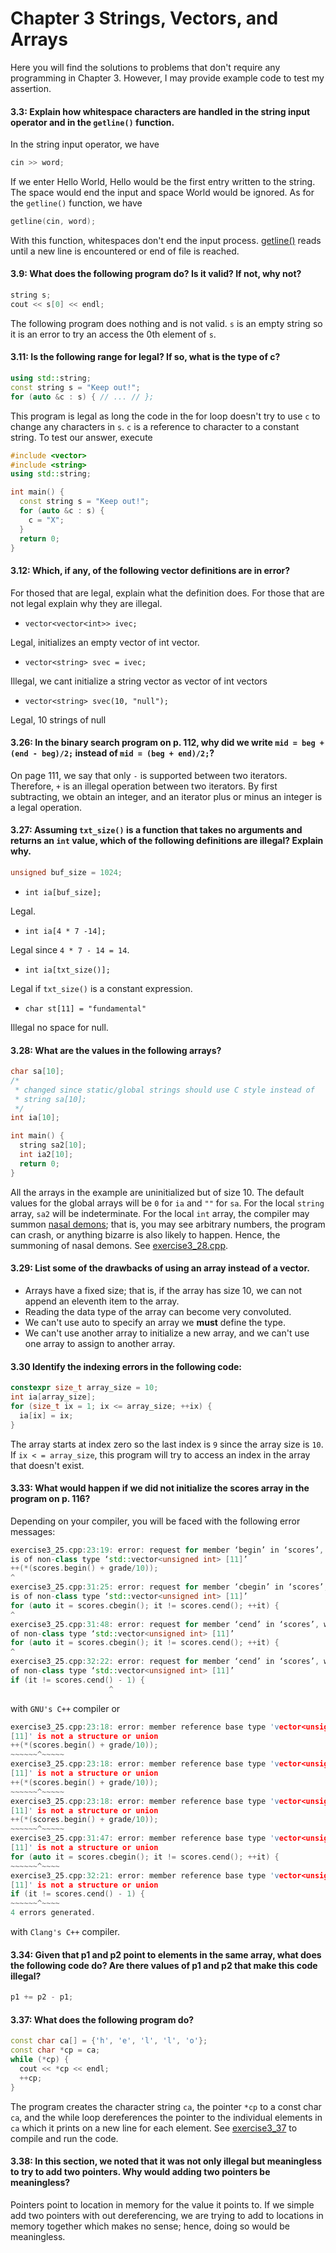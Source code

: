 # Chapter 3 Strings, Vectors, and Arrays

Here you will find the solutions to problems that don't require any programming
in Chapter 3.
However, I may provide example code to test my assertion.

#### 3.3: Explain how whitespace characters are handled in the string input operator and in the `getline()` function.
In the string input operator, we have
```c++
cin >> word;
```
If we enter Hello World, Hello would be the first entry written to the string.
The space would end the input and space World would be ignored.
As for the `getline()` function, we have
```c++
getline(cin, word);
```
With this function, whitespaces don't end the input process.
[getline()](http://www.cplusplus.com/reference/string/string/getline/) reads
until a new line is encountered or end of file is reached.

#### 3.9: What does the following program do? Is it valid? If not, why not?
```c++
string s;
cout << s[0] << endl;
```
The following program does nothing and is not valid.
`s` is an empty string so it is an error to try an access the 0th element of
`s`.

#### 3.11: Is the following range for legal? If so, what is the type of c?
```c++
using std::string;
const string s = "Keep out!";
for (auto &c : s) { // ... // };
```
This program is legal as long the code in the for loop doesn't try to use `c`
to change any characters in `s`.
`c` is a reference to character to a constant string.
To test our answer, execute
```c++
#include <vector>
#include <string>
using std::string;

int main() {
  const string s = "Keep out!";
  for (auto &c : s) {
    c = "X";
  }
  return 0;
}
```

#### 3.12: Which, if any, of the following vector definitions are in error?
For thosed that are legal, explain what the definition does.
For those that are not legal explain why they are illegal.
- `vector<vector<int>> ivec;`

Legal, initializes an empty vector of int vector.

- `vector<string> svec = ivec;`

Illegal, we cant initialize a string vector as vector of int vectors

- `vector<string> svec(10, "null");`

Legal, 10 strings of null

#### 3.26: In the binary search program on p. 112, why did we write `mid = beg + (end - beg)/2;` instead of `mid = (beg + end)/2;`?
On page 111, we say that only `-` is supported between two iterators.
Therefore, `+` is an illegal operation between two iterators.
By first subtracting, we obtain an integer, and an iterator plus or minus an
integer is a legal operation.

#### 3.27: Assuming `txt_size()` is a function that takes no arguments and returns an `int` value, which of the following definitions are illegal? Explain why.
```c++
unsigned buf_size = 1024;
```
- `int ia[buf_size];`

Legal.

- `int ia[4 * 7 -14];`

Legal since `4 * 7 - 14 = 14`.

- `int ia[txt_size()];`

Legal if `txt_size()` is a constant expression.

- `char st[11] = "fundamental"`

Illegal no space for null.

#### 3.28: What are the values in the following arrays?
```c++
char sa[10];
/*
 * changed since static/global strings should use C style instead of
 * string sa[10];
 */
int ia[10];

int main() {
  string sa2[10];
  int ia2[10];
  return 0;
}
```
All the arrays in the example are uninitialized but of size 10.
The default values for the global arrays will be `0` for `ia` and `""` for
`sa`.
For the local `string` array, `sa2` will be indeterminate.
For the local `int` array, the compiler may summon [nasal demons](https://groups.google.com/forum/?hl=en#!msg/comp.std.c/ycpVKxTZkgw/S2hHdTbv4d8J); that is, you may see arbitrary numbers, the program can crash, or
anything bizarre is also likely to happen. Hence, the summoning of nasal
demons.
See [exercise3_28.cpp](https://github.com/dwsmith1983/Cpp-Primer/blob/master/Chapter3/exercise3_28.cpp).

#### 3.29: List some of the drawbacks of using an array instead of a vector.
- Arrays have a fixed size; that is, if the array has size 10, we can not
append an eleventh item to the array.
- Reading the data type of the array can become very convoluted.
- We can't use auto to specify an array we **must** define the type.
- We can't use another array to initialize a new array, and we can't use one
array to assign to another array.

#### 3.30 Identify the indexing errors in the following code:
```c++
constexpr size_t array_size = 10;
int ia[array_size];
for (size_t ix = 1; ix <= array_size; ++ix) {
  ia[ix] = ix;
}
```
The array starts at index zero so the last index is `9` since the array size is
`10`.
If `ix < = array_size`, this program will try to access an index in the array
that doesn't exist.

#### 3.33: What would happen if we did not initialize the scores array in the program on p. 116?

Depending on your compiler, you will be faced with the following error
messages:
```c++
exercise3_25.cpp:23:19: error: request for member ‘begin’ in ‘scores’, which
is of non-class type ‘std::vector<unsigned int> [11]’
++(*(scores.begin() + grade/10));
^
exercise3_25.cpp:31:25: error: request for member ‘cbegin’ in ‘scores’, which
is of non-class type ‘std::vector<unsigned int> [11]’
for (auto it = scores.cbegin(); it != scores.cend(); ++it) {
^
exercise3_25.cpp:31:48: error: request for member ‘cend’ in ‘scores’, which is
of non-class type ‘std::vector<unsigned int> [11]’
for (auto it = scores.cbegin(); it != scores.cend(); ++it) {
^
exercise3_25.cpp:32:22: error: request for member ‘cend’ in ‘scores’, which is
of non-class type ‘std::vector<unsigned int> [11]’
if (it != scores.cend() - 1) {
                      ^
```
with `GNU's C++` compiler or
```c++
exercise3_25.cpp:23:18: error: member reference base type 'vector<unsigned int>
[11]' is not a structure or union
++(*(scores.begin() + grade/10));
~~~~~~^~~~~~
exercise3_25.cpp:23:18: error: member reference base type 'vector<unsigned int>
[11]' is not a structure or union
++(*(scores.begin() + grade/10));
~~~~~~^~~~~~
exercise3_25.cpp:23:18: error: member reference base type 'vector<unsigned int>
[11]' is not a structure or union
++(*(scores.begin() + grade/10));
~~~~~~^~~~~~
exercise3_25.cpp:31:47: error: member reference base type 'vector<unsigned int>
[11]' is not a structure or union
for (auto it = scores.cbegin(); it != scores.cend(); ++it) {
~~~~~~^~~~~
exercise3_25.cpp:32:21: error: member reference base type 'vector<unsigned int>
[11]' is not a structure or union
if (it != scores.cend() - 1) {
~~~~~~^~~~~
4 errors generated.
```
with `Clang's C++` compiler.

#### 3.34: Given that p1 and p2 point to elements in the same array, what does the following code do? Are there values of p1 and p2 that make this code illegal?
```c++
p1 += p2 - p1;
```

#### 3.37: What does the following program do?
```c++
const char ca[] = {'h', 'e', 'l', 'l', 'o'};
const char *cp = ca;
while (*cp) {
  cout << *cp << endl;
  ++cp;
}
```
The program creates the character string `ca`, the pointer `*cp` to a const
char `ca`, and the while loop dereferences the pointer to the individual
elements in `ca` which it prints on a new line for each element.
See
[exercise3_37](https://github.com/dwsmith1983/Cpp-Primer/blob/master/Chapter3/exercise3_37.cpp) to compile and run the code.

#### 3.38: In this section, we noted that it was not only illegal but meaningless to try to add two pointers. Why would adding two pointers be meaningless?
Pointers point to location in memory for the value it points to.
If we simple add two pointers with out dereferencing, we are trying to add to
locations in memory together which makes no sense; hence, doing so would be
meaningless.
